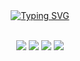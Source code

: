<div align="center">
<a href="https://git.io/typing-svg"><img src="https://readme-typing-svg.demolab.com?font=Inconsolata&duration=2500&pause=100&color=ED3900&multiline=true&repeat=false&random=false&width=500&height=100&lines=Hi+Everyone!;I'm+Matthew+Hawksby;A+CS/Math+student+at+Simon+Fraser+University;in+BC+Canada." alt="Typing SVG" /></a>
<br><br>
    
[![](https://img.shields.io/badge/linkedin-0a66c2)](http://linkedin.com/in/matthew-hawksby)
[![](https://img.shields.io/badge/Kaggle-20BEFF)](https://www.kaggle.com/matthewhawksby)
[![](https://img.shields.io/badge/DevPost-ff66ab)](https://devpost.com/MatthewHawksbyGithub)
[![](https://img.shields.io/badge/huggingface-69899c)](https://huggingface.co/mHawksby)
</div>
